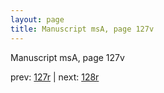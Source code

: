 ```yaml
---
layout: page
title: Manuscript msA, page 127v
---
```


Manuscript msA, page 127v

prev:  [127r](../127r) | next:  [128r](../128r)